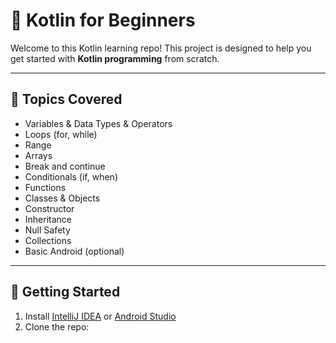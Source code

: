 # 🌟 Kotlin for Beginners

Welcome to this Kotlin learning repo! This project is designed to help you get started with **Kotlin programming** from scratch.

---

## 📘 Topics Covered

- Variables & Data Types & Operators 
- Loops (for, while)  
- Range
- Arrays 
- Break and continue
- Conditionals (if, when)  
- Functions
- Classes & Objects  
- Constructor 
- Inheritance
- Null Safety  
- Collections  
- Basic Android (optional)

---

## 🚀 Getting Started

1. Install [IntelliJ IDEA](https://www.jetbrains.com/idea/) or [Android Studio](https://developer.android.com/studio)
2. Clone the repo:
```bash

